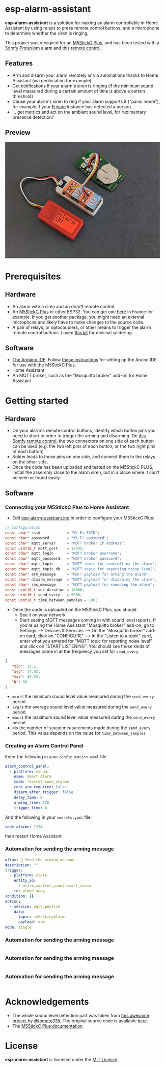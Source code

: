 # esp-alarm-assistant
**esp-alarm-assistant** is a solution for making an alarm controllable in Home Assistant by using relays to press remote control buttons, and a microphone to determine whether the siren is ringing.

This project was designed for an [M5StickC Plus](https://shop.m5stack.com/products/m5stickc-plus-esp32-pico-mini-iot-development-kit), and has been tested with a [Somfy Protexiom](https://boutique.somfy.fr/alarme-securite/somfy-protect/alarmes-sans-fil.html) alarm and [this remote control](https://boutique.somfy.fr/telecommande-alarme-on-off-groupes.html).

## Features
- Arm and disarm your alarm remotely or via automations thanks to Home Assistant (via geolocation for example)
- Get notifications if your alarm's siren is ringing (if the minimum sound level measured during a certain amount of time is above a certain threshold)
- Cause your alarm's siren to ring if your alarm supports it ("panic mode"), for example if your [Frigate](https://frigate.video/) instance has detected a person.
- ... get metrics and act on the ambiant sound level, for rudimentary presence detection?

## Preview
![Preview](doc/preview.jpg)

# Prerequisites

## Hardware
- An alarm with a siren and an on/off remote control
- An [M5StickC Plus](https://shop.m5stack.com/products/m5stickc-plus-esp32-pico-mini-iot-development-kit) or other ESP32. You can get one [here](https://www.digikey.fr/fr/products/detail/m5stack-technology-co-ltd/K016-H/15771301?utm_medium=email&utm_source=oce&utm_campaign=3314_OCE22RT&utm_content=productdetail_FR&utm_cid=2455007&so=77654399&mkt_tok=MDI4LVNYSy01MDcAAAGGssdqOVJqwROm0PU1SuWvYCzapjFBFw1Lb8uv0_POoFERIHCwqu1031kKeph3oC28WtCSvfbDsEaWA2LanEIs7nHUU1Lz_iwg8LU2JH1x) in France for example. If you get another package, you might need an external microphone and likely have to make changes to the source code.
- A pair of relays, or optocouplers, or other means to trigger the alarm remote control buttons. I used [this kit](https://shop.m5stack.com/products/2-channel-spst-relay-unit) for minimal soldering

## Software
- [The Arduino IDE](https://www.arduino.cc/en/software). Follow [these instructions](https://docs.m5stack.com/en/arduino/arduino_development) for setting up the Aruino IDE for use with the M5StickC Plus.
- Home Assistant
- An MQTT broker, such as the "Mosquitto broker" add-on for Home Assistant

# Getting started

## Hardware
- On your alarm's remote control buttons, identify which button pins you need to short in order to trigger the arming and disarming. On [this Somfy remote control](https://boutique.somfy.fr/telecommande-alarme-on-off-groupes.html), the two connectors on one side of each button can be used (e.g. the two left pins of each button, or the two right pins of each button)
- Solder leads to those pins on one side, and connect them to the relays on the other side.
- Once the code has been uploaded and tested on the M5StickC PLUS, install the assembly close to the alarm siren, but in a place where it can't be seen or found easily.

## Software

### Connecting your M5StickC Plus to Home Assistant
- Edit [esp-alarm-assistant.ino](src/esp-alarm-assistant.ino) in order to configure your M5StickC Plus:

``` c
// Configuration
const char* ssid            = "Wi-Fi SSID";                                 // Wi-Fi SSID
const char* password        = "Wi-Fi password";                             // Wi-Fi password
const char* mqtt_server     = "MQTT broker IP address";                     // MQTT broker IP address
const uint16_t mqtt_port    = 12345;                                        // MQTT broker port
const char* mqtt_login      = "MQTT broker username";                       // MQTT broker username
const char* mqtt_password   = "MQTT broker password";                       // MQTT broker password
const char* mqtt_topic      = "MQTT topic for controlling the alarm";       // MQTT topic for controlling the alarm
const char* mqtt_topic_db   = "MQTT topic for reporting noise level";       // MQTT topic for reporting noise level
const char* arm_message     = "MQTT payload for arming the alarm";          // MQTT payload for arming the alarm
const char* disarm_message  = "MQTT payload for disarming the alarm";       // MQTT payload for disarming the alarm
const char* sos_message     = "MQTT payload for sounding the alarm";        // MQTT payload for sounding the alarm
const uint16_t sos_duration = 16000;                                        // Milliseconds on the "ON" button for sounding the alarm
const uint16_t send_every   = 5000;                                         // Milliseconds between sound level reports
const uint16_t time_between_samples = 100;                                  // Milliseconds between each sound measurement
```
- Once the code is uploaded on the M5StickC Plus, you should:
  - See it on your network
  - Start seeing MQTT messages coming in with sound level reports. If you're using the Home Assistant "Mosquitto broker" add-on, go to Settings --> Devices & Services --> On the "Mosquitto broker" add-on card, click on "CONFIGURE" --> In the "Listen to a topic" card, enter what you entered for "MQTT topic for reporting noise level" and click on "START LISTENING". You should see these kinds of messages come in at the frequency you set for `send_every`
  
 ``` json
 {
    "min": 33.1,
    "avg": 37.92,
    "max": 48.85,
    "N": 50
}
```
  - `min` is the minimum sound level value measured during the `send_every` period
  - `avg` is the average sound level value measured during the `send_every` period
  - `max` is the maximum sound level value measured during the `send_every` period
  - `N`is the number of sound measurements made during the `send_every` period. This value depends on the value for `time_between_samples`

### Creating an Alarm Control Panel
Enter the following in your `configuration.yaml` file:
``` yaml
alarm_control_panel:
  - platform: manual
    name: Smart Alarm
    code: !secret code_alarme
    code_arm_required: false
    disarm_after_trigger: false
    delay_time: 0
    arming_time: 120
    trigger_time: 0
```
And the following in your `secrets.yaml` file:
``` yaml
code_alarme: 1234
```

then restart Home Assistant

### Automation for sending the arming message
``` yaml
alias: 🚨 Send the arming message
description: ""
trigger:
  - platform: state
    entity_id:
      - alarm_control_panel.smart_alarm
    to: armed_away
condition: []
action:
  - service: mqtt.publish
    data:
      topic: zeVuckingAlarm
      payload: arm
mode: single

```
### Automation for sending the arming message
``` yaml

```
### Automation for sending the arming message
``` yaml

```
### Automation for sending the arming message
``` yaml

```

# Acknowledgements
- The whole sound level detection part was taken from [this awesome project](https://qiita.com/tomoto335/items/263b23d9ba156de12857) by [@tomoto335](https://twitter.com/tomoto335). The original source code is available [here](https://gist.githubusercontent.com/tomoto/6a1b67d9e963f9932a43c984171d80fb/raw/4c27b16745debfc93d39006bb03307d3958a3b28/LoudnessMeter.ino).
- The [M5StickC Plus documentation](https://github.com/m5stack/M5StickC-Plus)

# License
**esp-alarm-assistant** is licensed under the [MIT License](LICENSE)
